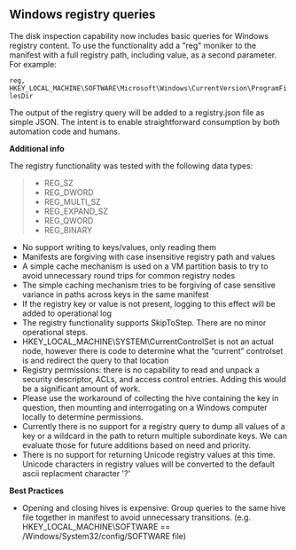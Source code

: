 ## Windows registry queries ##

The disk inspection capability now includes basic queries for Windows registry content.  To use the functionality add a "reg" moniker to the manifest with a full registry path, including value, as a second parameter.  For example:

`reg, HKEY_LOCAL_MACHINE\SOFTWARE\Microsoft\Windows\CurrentVersion\ProgramFilesDir` 

The output of the registry query will be added to a registry.json file as simple JSON.  The intent is to enable straightforward consumption by both automation code and humans.

__Additional info__

The registry functionality was tested with the following data types:
> - REG_SZ
> - REG_DWORD
> - REG\_MULTI\_SZ
> - REG\_EXPAND\_SZ
> - REG_QWORD
> - REG_BINARY


- No support writing to keys/values, only reading them
- Manifests are forgiving with case insensitive registry path and values
- A simple cache mechanism is used on a VM partition basis to try to avoid unnecessary round trips for common registry nodes
 - The simple caching mechanism tries to be forgiving of case sensitive variance in paths across keys in the same manifest
- If the registry key or value is not present, logging to this effect will be added to operational log
- The registry functionality supports SkipToStep.  There are no minor operational steps.
- HKEY\_LOCAL\_MACHINE\\SYSTEM\\CurrentControlSet is not an actual node, however there is code to determine what the “current” controlset is and redirect the query to that location
- Registry permissions: there is no capability to read and unpack a security descriptor, ACLs, and access control entries.  Adding this would be a significant amount of work.  
 - Please use the workaround of collecting the hive containing the key in question, then mounting and interrogating on a Windows computer locally to determine permissions.
- Currently there is no support for a registry query to dump all values of a key or a wildcard in the path to return multiple subordinate keys.  We can evaluate those for future additions based on need and priority.
- There is no support for returning Unicode registry values at this time.  Unicode characters in registry values will be converted to the default ascii replacment character '?'



__Best Practices__

- Opening and closing hives is expensive: Group queries to the same hive file together in manifest to avoid unnecessary transitions. (e.g. HKEY\_LOCAL\_MACHINE\SOFTWARE == /Windows/System32/config/SOFTWARE file) 
